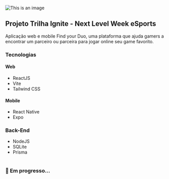 ![This is an image](https://global-uploads.webflow.com/61d83a2ebb0ae01ab96e841a/630ced17a99fbd99b6169b52_Logo-NLW-eSports.svg)
## Projeto Trilha Ignite - Next Level Week eSports
Aplicação web e mobile Find your Duo, uma plataforma que ajuda gamers a encontrar um parceiro ou parceira para jogar online seu game favorito.
### Tecnologias
#### Web
- ReactJS
- Vite
- Tailwind CSS
#### Mobile
- React Native
- Expo
### Back-End
- NodeJS
- SQLite
- Prisma
#
### 🚧 Em progresso...

